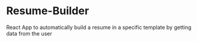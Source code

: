 # Resume-Builder
React App to automatically build a resume in a specific template by getting data from the user
